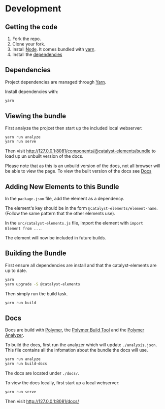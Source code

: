 # Development

## Getting the code

1. Fork the repo.
2. Clone your fork.
3. Install [Node](https://nodejs.org/en/download/). It comes bundled with [yarn](https://yarnpkg.com/).
4. Install the [dependencies](#dependencies)

## Dependencies

Project dependencies are managed through [Yarn](https://yarnpkg.com/lang/en/docs/install/).

Install dependencies with:

```sh
yarn
```

## Viewing the bundle

First analyze the projcet then start up the included local webserver:

```sh
yarn run analyze
yarn run serve
```

Then visit http://127.0.0.1:8081/components/@catalyst-elements/bundle to load up un unbuilt version of the docs.

Please note that as this is an unbuild version of the docs, not all browser will be able to view the page. To view the built version of the docs see [Docs](#docs)

## Adding New Elements to this Bundle

In the `package.json` file, add the element as a dependency.

The element's key should be in the form `@catalyst-elements/element-name`.
(Follow the same pattern that the other elements use).

In the `src/catalyst-elements.js` file, import the element with `import Element from ...`.

The element will now be included in future builds.

## Building the Bundle

First ensure all dependencies are install and that the catalyst-elements are up to date.

```sh
yarn
yarn upgrade -S @catalyst-elements
```

Then simply run the build task.

```sh
yarn run build
```

## Docs

Docs are build with [Polymer](https://www.polymer-project.org/), the [Polymer Build Tool](https://github.com/Polymer/polymer-build) and the [Polymer Analyzer](https://github.com/Polymer/polymer-analyzer).

To build the docs, first run the analyzer which will update `./analysis.json`. This file contains all the infomation about the bundle the docs will use.

```sh
yarn run analyze
yarn run build-docs
```

The docs are located under `./docs/`.

To view the docs locally, first start up a local webserver:

```sh
yarn run serve
```

Then visit http://127.0.0.1:8081/docs/
